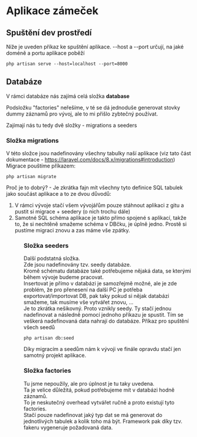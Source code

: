 # Aplikace zámeček

## Spuštění dev prostředí

Níže je uveden příkaz ke spuštění aplikace. --host a --port určují, na jaké doméně a portu aplikace poběží

```
php artisan serve --host=localhost --port=8000
```

## Databáze

V rámci databáze nás zajímá celá složka <strong>database</strong>

Podsložku "factories" neřešíme, v té se dá jednoduše generovat stovky dummy záznamů pro vývoj, ale to mi přišlo zybtečný používat. <br />

Zajímají nás tu tedy dvě složky - migrations a seeders <br />

### Složka migrations

V této složce jsou nadefinovány všechny tabulky naší aplikace (viz tato část dokumentace - https://laravel.com/docs/8.x/migrations#introduction)
Migrace pouštíme příkazem:

```
php artisan migrate
```

Proč je to dobrý? - Je zkrátka fajn mít všechny tyto definice SQL tabulek jako součást aplikace a to ze dvou důvodů:

<ol>
<li>V rámci vývoje stačí všem vývojářům pouze stáhnout aplikaci z gitu a pustit si migrace + seedery (o nich trochu dále)</li>
<li>Samotné SQL schéma aplikace je takto přímo spojené s aplikací, takže to, že si nechtěně smažeme schéma v DBčku, je úplně jedno. Prostě si pustíme migraci znovu a zas máme vše zpátky.</li>
<ol>

### Složka seeders

Další podstatná složka. <br />
Zde jsou nadefinovány tzv. seedy databáze. <br />
Kromě schématu databáze také potřebujeme nějaká data, se kterými během vývoje budeme pracovat. <br />
Insertovat je přímo v databázi je samozřejmě možné, ale je zde problém, že pro přenesení na další PC je potřeba exportovat/importovat DB, pak taky pokud si nějak databázi smažeme, tak musíme vše vytvářet znovu, ... <br />
Je to zkrátka nešikovný. Proto vznikly seedy. Ty stačí jednou nadefinovat a následně pomocí jednoho příkazu je spustit. Tím se veškerá nadefinovaná data nahrají do databáze.
Příkaz pro spuštění všech seedů <br />

```
php artisan db:seed
```

Díky migracím a seedům nám k vývoji ve finále opravdu stačí jen samotný projekt aplikace.

### Složka factories

Tu jsme nepoužily, ale pro úplnost je tu taky uvedena. <br />
Ta je velice důležitá, pokud potřebujeme mít v databázi hodně záznamů. <br />
To je neskutečný overhead vytvářet ručně a proto existují tyto factories. <br />
Stačí pouze nadefinovat jaký typ dat se má generovat do jednotlivých tabulek a kolik toho má být. Framework pak díky tzv. fakeru vygeneruje požadovaná data. <br />
